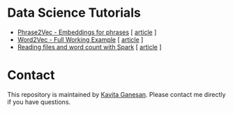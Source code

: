 # Data Science Tutorials
- [Phrase2Vec - Embeddings for phrases](https://github.com/kavgan/phrase-at-scale) [ [article](http://kavita-ganesan.com/how-to-generate-phrase-embeddings-using-word2vec-in-3-easy-steps/) ]
- [Word2Vec - Full Working Example](word2vec/) [ [article](http://kavita-ganesan.com/gensim-word2vec-tutorial-starter-code/) ]
- [Reading files and word count with Spark](spark_wordcount/) [ [article](http://kavita-ganesan.com/reading-csv-and-json-files-in-spark/) ]

# Contact 
This repository is maintained by [Kavita Ganesan](http://www.kavita-ganesan.com). Please contact me directly if you have questions.
